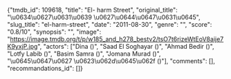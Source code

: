 {"tmdb_id": 109618, "title": "El- harm Street", "original_title": "\u0634\u0627\u0631\u0639 \u0627\u0644\u0647\u0631\u0645", "slug_title": "el-harm-street", "date": "2011-08-30", "genre": "", "score": "0.8/10", "synopsis": "", "image": "https://image.tmdb.org/t/p/w185_and_h278_bestv2/tsO7t6rizeWtEoV8aije7K9yxjP.jpg", "actors": ["Dina ()", "Saad El Soghayar ()", "Ahmad Bedir ()", "Lotfy Labib ()", "Basim Samra ()", "Jomana Murad ()", "\u0645\u0647\u0627 \u0623\u062d\u0645\u062f ()"], "comments": [], "recommandations_id": []}